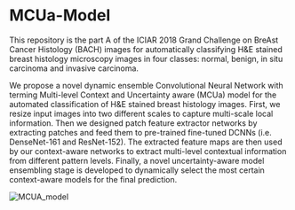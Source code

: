 # MCUa-Model

This repository is the part A of the ICIAR 2018 Grand Challenge on BreAst Cancer Histology (BACH) images for automatically classifying H&E stained breast histology microscopy images in four classes: normal, benign, in situ carcinoma and invasive carcinoma.


We propose a novel dynamic ensemble Convolutional Neural Network with terming Multi-level Context and Uncertainty aware (MCUa) model for the automated classification of H&E
stained breast histology images. First, we resize input images into two different scales to capture multi-scale local information. Then we designed patch feature extractor networks by extracting patches and feed them to pre-trained fine-tuned DCNNs (i.e. DenseNet-161 and ResNet-152). The extracted feature maps are then used by our context-aware
networks to extract multi-level contextual information from different pattern levels. Finally, a novel uncertainty-aware model ensembling stage is developed to dynamically select
the most certain context-aware models for the final prediction.

![MCUA_model](https://user-images.githubusercontent.com/20457990/101354531-396e3480-388d-11eb-9c12-b94584f2a3e6.PNG)

